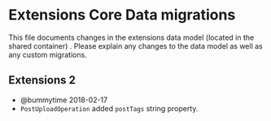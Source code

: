 # Extensions Core Data migrations

This file documents changes in the extensions data model (located in the shared container) . Please explain any changes to the
data model as well as any custom migrations.

## Extensions 2

- @bummytime 2018-02-17
- `PostUploadOperation` added `postTags` string property.
